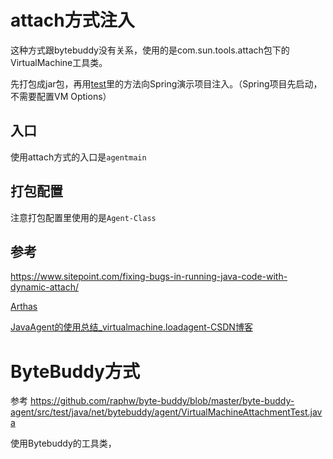 # attach方式注入

这种方式跟bytebuddy没有关系，使用的是com.sun.tools.attach包下的VirtualMachine工具类。

先打包成jar包，再用[test](src/test/java/attach.java)里的方法向Spring演示项目注入。（Spring项目先启动，不需要配置VM Options）

## 入口

使用attach方式的入口是`agentmain`

## 打包配置

注意打包配置里使用的是`Agent-Class`

## 参考

https://www.sitepoint.com/fixing-bugs-in-running-java-code-with-dynamic-attach/

[Arthas](https://github.com/alibaba/arthas/blob/master/core/src/main/java/com/taobao/arthas/core/Arthas.java)

[JavaAgent的使用总结_virtualmachine.loadagent-CSDN博客](https://blog.csdn.net/keeppractice/article/details/124204861)

# ByteBuddy方式

参考 https://github.com/raphw/byte-buddy/blob/master/byte-buddy-agent/src/test/java/net/bytebuddy/agent/VirtualMachineAttachmentTest.java

使用Bytebuddy的工具类，
